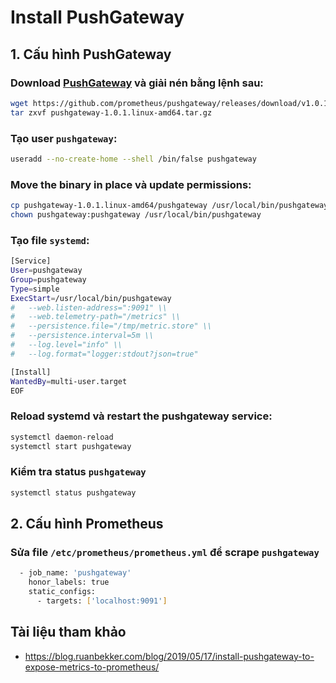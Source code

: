 # Install PushGateway
## 1. Cấu hình PushGateway
### Download [PushGateway](https://prometheus.io/download/) và giải nén bằng lệnh sau:
```sh
wget https://github.com/prometheus/pushgateway/releases/download/v1.0.1/pushgateway-1.0.1.linux-amd64.tar.gz
tar zxvf pushgateway-1.0.1.linux-amd64.tar.gz
```
### Tạo user `pushgateway`:
```sh
useradd --no-create-home --shell /bin/false pushgateway
```
### Move the binary in place và update permissions:
```sh
cp pushgateway-1.0.1.linux-amd64/pushgateway /usr/local/bin/pushgateway
chown pushgateway:pushgateway /usr/local/bin/pushgateway
```
### Tạo file `systemd`:
```sh
[Service]
User=pushgateway
Group=pushgateway
Type=simple
ExecStart=/usr/local/bin/pushgateway
#   --web.listen-address=":9091" \\
#   --web.telemetry-path="/metrics" \\
#   --persistence.file="/tmp/metric.store" \\
#   --persistence.interval=5m \\
#   --log.level="info" \\
#   --log.format="logger:stdout?json=true"

[Install]
WantedBy=multi-user.target
EOF
```
### Reload systemd và restart the pushgateway service:
```sh
systemctl daemon-reload
systemctl start pushgateway
```
### Kiểm tra status `pushgateway`
```sh
systemctl status pushgateway
```
## 2. Cấu hình Prometheus
### Sửa file `/etc/prometheus/prometheus.yml` để scrape `pushgateway`
```sh
  - job_name: 'pushgateway'
    honor_labels: true
    static_configs:
      - targets: ['localhost:9091']
```
## Tài liệu tham khảo
- https://blog.ruanbekker.com/blog/2019/05/17/install-pushgateway-to-expose-metrics-to-prometheus/
